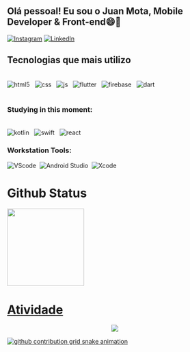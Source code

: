 ## Olá pessoal! Eu sou o Juan Mota, Mobile Developer & Front-end😄🚀 


[![Instagram](https://img.shields.io/badge/Instagram-E4405F?style=for-the-badge&logo=instagram&logoColor=white)](https://www.instagram.com/juann.dev)
[![LinkedIn](https://img.shields.io/badge/linkedin-836FFF?style=for-the-badge&logo=linkedin&logoColor=white)](https://www.linkedin.com/in/juanndev/)



## Tecnologias que mais utilizo
<br>
<div style="display: inline_block">
  <img align="center" alt="html5" src="https://img.shields.io/badge/HTML5-E34F26?style=for-the-badge&logo=html5&logoColor=white" /> &nbsp;
  <img align="center" alt="css" src="https://img.shields.io/badge/CSS3-1572B6?style=for-the-badge&logo=css3&logoColor=white" /> &nbsp;
  <img align="center" alt="js" src="https://img.shields.io/badge/JavaScript-F7DF1E?style=for-the-badge&logo=javascript&logoColor=black" /> &nbsp;
  <img align="center" alt="flutter" src="https://img.shields.io/badge/Flutter-02569B?style=for-the-badge&logo=flutter&logoColor=white" /> &nbsp;
  <img align="center" alt="firebase" src="https://img.shields.io/badge/firebase-ffca28?style=for-the-badge&logo=firebase&logoColor=black" /> &nbsp;
  <img align="center" alt="dart" src="https://img.shields.io/badge/Dart-0175C2?style=for-the-badge&logo=dart&logoColor=white" /> &nbsp;
</div>
<br/>

### Studying in this moment:
<br>
<div style="display: inline_block">
  <img align="center" alt="kotlin" src="https://img.shields.io/badge/Kotlin-7F52FF?style=for-the-badge&logo=Kotlin&logoColor=white"> &nbsp;
  <img align="center" alt="swift" src="https://img.shields.io/badge/Swift-FA7343?style=for-the-badge&logo=Swift&logoColor=white"> &nbsp;
  <img align="center" alt="react" src="https://img.shields.io/badge/react-%2320232a.svg?style=for-the-badge&logo=react&logoColor=%2361DAFB"> &nbsp;
</div>

### Workstation Tools:

![VScode](https://img.shields.io/badge/vscode-4285F4?style=for-the-badge&logo=vscode&logoColor=white)&nbsp;
![Android Studio](https://img.shields.io/badge/Android%20Studio-3DDC84?style=for-the-badge&logo=android-studio&logoColor=white)&nbsp;
![Xcode](https://img.shields.io/badge/Xcode-1575F9?style=for-the-badge&logo=xcode&logoColor=white)&nbsp;

<div>
<h1>Github Status</h1>
 <a href="https://www.github.com/juanndev">
  <img height="180em" src="https://github-readme-stats.vercel.app/api/top-langs/?username=juanndev&layout=compact&langs_count=16&theme=dark"/>
</div>
   
<h1>Atividade</h1>
<!-- visitors count  -->

<p align="center" >   
  <img src="https://profile-counter.glitch.me/juanndev/count.svg" />  
</p>

![github contribution grid snake animation](https://raw.githubusercontent.com/devjosecarlosteles/devjosecarlosteles/output/github-contribution-grid-snake.svg)
